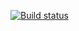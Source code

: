 [![Build status](https://ci.appveyor.com/api/projects/status/i48q286bgqt7p39c?svg=true)](https://ci.appveyor.com/project/iTplumber228/1-2ci)

